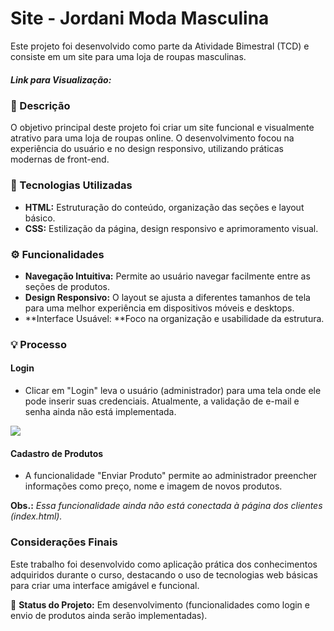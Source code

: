 # Site - Jordani Moda Masculina
Este projeto foi desenvolvido como parte da Atividade Bimestral (TCD) e consiste em um site para uma loja de roupas masculinas.

##### Link para Visualização: 

### 📝 Descrição
O objetivo principal deste projeto foi criar um site funcional e visualmente atrativo para uma loja de roupas online. O desenvolvimento focou na experiência do usuário e no design responsivo, utilizando práticas modernas de front-end.

### 🚀 Tecnologias Utilizadas
- **HTML:** Estruturação do conteúdo, organização das seções e layout básico.
- **CSS:** Estilização da página, design responsivo e aprimoramento visual.

### ⚙️ Funcionalidades
- **Navegação Intuitiva:** Permite ao usuário navegar facilmente entre as seções de produtos.
- **Design Responsivo:** O layout se ajusta a diferentes tamanhos de tela para uma melhor experiência em dispositivos móveis e desktops.
- **Interface Usuável: **Foco na organização e usabilidade da estrutura.

### 💡 Processo
#### Login
-  Clicar em "Login" leva o usuário (administrador) para uma tela onde ele pode inserir suas credenciais.
Atualmente, a validação de e-mail e senha ainda não está implementada.

<img src="../TCD-Site-Loja/assets/img/tela-login.jpg" />

#### Cadastro de Produtos
-  A funcionalidade "Enviar Produto" permite ao administrador preencher informações como preço, nome e imagem de novos produtos.

 **Obs.:**
 *Essa funcionalidade ainda não está conectada à página dos clientes (index.html).*

### Considerações Finais
Este trabalho foi desenvolvido como aplicação prática dos conhecimentos adquiridos durante o curso, destacando o uso de tecnologias web básicas para criar uma interface amigável e funcional.

🔧 **Status do Projeto:** Em desenvolvimento (funcionalidades como login e envio de produtos ainda serão implementadas).
